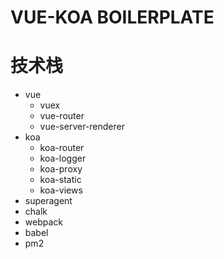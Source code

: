 # VUE-KOA BOILERPLATE

# 技术栈

- vue
  - vuex
  - vue-router
  - vue-server-renderer
- koa
  - koa-router
  - koa-logger
  - koa-proxy
  - koa-static
  - koa-views
- superagent
- chalk
- webpack
- babel
- pm2
